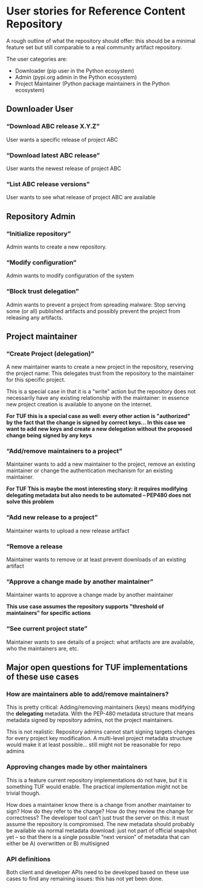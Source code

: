 # User stories for Reference Content Repository

A rough outline of what the repository should offer: this should be a minimal feature set but still comparable to a real community artifact repository.

The user categories are:
* Downloader (pip user in the Python ecosystem)
* Admin (pypi.org admin in the Python ecosystem)
* Project Maintainer (Python package maintainers in the Python ecosystem)

## Downloader User

### “Download ABC release X.Y.Z”

User wants a specific release of project ABC 

### “Download latest ABC release”

User wants the newest release of project ABC 

### “List ABC release versions”

User wants to see what release of project ABC are available 

## Repository Admin

### “Initialize repository”

Admin wants to create a new repository.

### “Modify configuration”

Admin wants to modify configuration of the system

###  “Block trust delegation”

Admin wants to prevent a project from spreading malware: Stop serving some (or all) published artifacts and possibly prevent the project from releasing any artifacts.

## Project maintainer

### “Create Project (delegation)”

A new maintainer wants to create a new project in the repository, reserving the project name: This delegates trust from the repository to the maintainer for this specific project.

This is a special case in that it is a "write" action but the repository does not necessarily have any existing relationship with the maintainer: in essence new project creation is available to anyone on the internet. 

**For TUF this is a special case as well: every other action is "authorized" by the fact that the change is signed by correct keys... In this case we want to add new keys and create a new delegation without the proposed change being signed by any keys**

### “Add/remove maintainers to a project”

Maintainer wants to add a new maintainer to the project, remove an existing maintainer or change the authentication mechanism for an existing maintainer.

**For TUF This is maybe the most interesting story: it requires modifying delegating metadata but also needs to be automated – PEP480 does not solve this problem**

### “Add new release to a project”

Maintainer wants to upload a new release artifact

### “Remove a release

Maintainer wants to remove or at least prevent downloads of an existing artifact

### “Approve a change made by another maintainer”

Maintainer wants to approve a change made by another maintainer

**This use case assumes the repository supports "threshold of maintainers" for specific actions**

### “See current project state”

Maintainer wants to see details of a project: what artifacts are are available, who the maintainers are, etc.

## Major open questions for TUF implementations of these use cases

### How are maintainers able to add/remove maintainers?

This is pretty critical: Adding/removing maintainers (keys) means modifying the **delegating** metadata. With the PEP-480 metadata structure that means metadata signed by repository admins, not the project maintainers.

This is not realistic: Repository admins cannot start signing targets changes for every project key modification. A multi-level project metadata structure would make it at least possible… still might not be reasonable for repo admins

### Approving changes made by other maintainers

This is a feature current repository implementations do not have, but it is something TUF would enable. The practical implementation might not be trivial though.

How does a maintainer know there is a change from another maintainer  to sign? How do they refer to the change? How do they review the change for correctness? The developer tool can’t just trust the server on this: it must assume the repository is compromised. The new metadata should probably be available via normal metadata download: just not part of official snapshot yet – so that there is a single possible “next version” of metadata that can either be A) overwritten or B) multisigned

### API definitions

Both client and developer APIs need to be developed based on these use cases to find any remaining issues: this has not yet been done.

